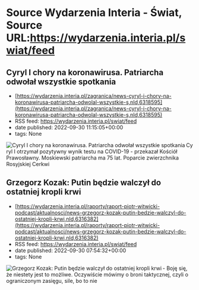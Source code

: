 # Source Wydarzenia Interia - Świat, Source URL:https://wydarzenia.interia.pl/swiat/feed

## Cyryl I chory na koronawirusa. Patriarcha odwołał wszystkie spotkania
 - [https://wydarzenia.interia.pl/zagranica/news-cyryl-i-chory-na-koronawirusa-patriarcha-odwolal-wszystkie-s,nId,6318595](https://wydarzenia.interia.pl/zagranica/news-cyryl-i-chory-na-koronawirusa-patriarcha-odwolal-wszystkie-s,nId,6318595)
 - RSS feed: https://wydarzenia.interia.pl/swiat/feed
 - date published: 2022-09-30 11:15:05+00:00
 - tags: None

<p><a href="https://wydarzenia.interia.pl/zagranica/news-cyryl-i-chory-na-koronawirusa-patriarcha-odwolal-wszystkie-s,nId,6318595"><img align="left" alt="Cyryl I chory na koronawirusa. Patriarcha odwołał wszystkie spotkania" src="https://i.iplsc.com/cyryl-i-chory-na-koronawirusa-patriarcha-odwolal-wszystkie-s/000EVY5M337Q4ELV-C321.jpg" /></a>Cyryl I otrzymał pozytywny wynik testu na COVID-19 - przekazał Kościół Prawosławny. Moskiewski patriarcha ma 75 lat. Poparcie zwierzchnika Rosyjskiej Cerkwi

## Grzegorz Kozak: Putin będzie walczył do ostatniej kropli krwi
 - [https://wydarzenia.interia.pl/raporty/raport-piotr-witwicki-podcast/aktualnosci/news-grzegorz-kozak-putin-bedzie-walczyl-do-ostatniej-kropli-krwi,nId,6316382](https://wydarzenia.interia.pl/raporty/raport-piotr-witwicki-podcast/aktualnosci/news-grzegorz-kozak-putin-bedzie-walczyl-do-ostatniej-kropli-krwi,nId,6316382)
 - RSS feed: https://wydarzenia.interia.pl/swiat/feed
 - date published: 2022-09-30 07:54:32+00:00
 - tags: None

<p><a href="https://wydarzenia.interia.pl/raporty/raport-piotr-witwicki-podcast/aktualnosci/news-grzegorz-kozak-putin-bedzie-walczyl-do-ostatniej-kropli-krwi,nId,6316382"><img align="left" alt="Grzegorz Kozak: Putin będzie walczył do ostatniej kropli krwi" src="https://i.iplsc.com/grzegorz-kozak-putin-bedzie-walczyl-do-ostatniej-kropli-krwi/000G4ZWQV52VBWLA-C321.jpg" /></a>- Boję się, że niestety jest to możliwe. Oczywiście mówimy o broni taktycznej, czyli o ograniczonym zasięgu, sile, bo to nie
